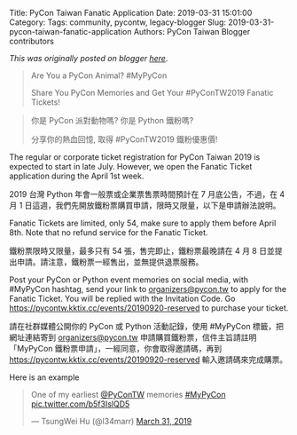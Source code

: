 Title: PyCon Taiwan Fanatic Application
Date: 2019-03-31 15:01:00
Category:
Tags: community, pycontw, legacy-blogger
Slug: 2019-03-31-pycon-taiwan-fanatic-application
Authors: PyCon Taiwan Blogger contributors

*This was originally posted on blogger [here](https://pycontw.blogspot.com/2019/03/pycon-taiwan-fanatic-application.html)*.

<!--more-->


> Are You a PyCon Animal? #MyPyCon  
>
> Share You PyCon Memories and Get Your #PyConTW2019 Fanatic Tickets!



> 你是 PyCon 派對動物嗎? 你是 Python 鐵粉嗎?  
>
> 分享你的熱血回憶, 取得 #PyConTW2019 鐵粉優惠價!


The regular or corporate ticket registration for PyCon Taiwan 2019 is expected to start in late July. However, we open the Fanatic Ticket application during the April 1st week.


2019 台灣 Python 年會一般票或企業票售票時間預計在 7 月底公告，不過，在 4 月 1 日這週，我們先開放鐵粉票購買申請，限時又限量，以下是申請辦法說明。


Fanatic Tickets are limited, only 54, make sure to apply them before April 8th. Note that no refund service for the Fanatic Ticket.


鐵粉票限時又限量，最多只有 54 張，售完即止，鐵粉票最晚請在 4 月 8 日並提出申請。請注意，鐵粉票一經售出，並無提供退票服務。


Post your PyCon or Python event memories on social media, with #MyPyCon hashtag, send your link to organizers@pycon.tw to apply for the Fanatic Ticket. You will be replied with the Invitation Code. Go https://pycontw.kktix.cc/events/20190920-reserved to purchase your ticket.


請在社群媒體公開你的 PyCon 或 Python 活動記錄，使用 #MyPyCon 標籤，把網址連結寄到 organizers@pycon.tw 申請購買鐵粉票，信件主旨請註明「MyPyCon 鐵粉票申請」，一經同意，你會取得邀請碼，再到 https://pycontw.kktix.cc/events/20190920-reserved 輸入邀請碼來完成購票。


Here is an example



> One of my earliest [@PyConTW](https://twitter.com/PyConTW?ref_src=twsrc%5Etfw) memories [#MyPyCon](https://twitter.com/hashtag/MyPyCon?src=hash&ref_src=twsrc%5Etfw) [pic.twitter.com/b5f3IslQD5](https://t.co/b5f3IslQD5)
>
> — TsungWei Hu (@l34marr) [March 31, 2019](https://twitter.com/l34marr/status/1112225546841124865?ref_src=twsrc%5Etfw)
